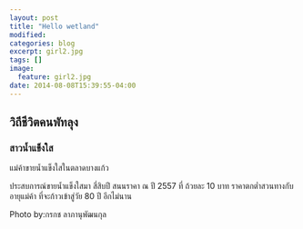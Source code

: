 ```yaml
---
layout: post
title: "Hello wetland"
modified: 
categories: blog
excerpt: girl2.jpg
tags: []
image: 
  feature: girl2.jpg
date: 2014-08-08T15:39:55-04:00
---
```


## วิถีชีวิตคนพัทลุง


### สาวนํ้าแข็งใส 

แม่ค้าขายน้ำแข็งใสในตลาดบางแก้ว 

ประสบการณ์ขายน้ำแข็งใสมา สี่สิบปี 
สนนราคา ณ ปี 2557 ที่ ถ้วยละ 10 บาท 
ราคาตกต่ำสวนทางกับอายุแม่ค้า 
ที่จะก้าวเข้าสู่วัย 80 ปี อีกไม่นาน


Photo by:กรกช ลาภานุพัฒนกุล 